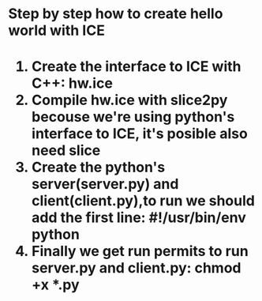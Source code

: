 <h1> Step by step how to create hello world with ICE <h1>
	<ol>
		<li>Create the interface to ICE with C++: hw.ice</li>
		<li>Compile hw.ice with slice2py becouse we're using python's interface to ICE, it's posible also need slice</li>
		<li>Create the python's server(server.py) and client(client.py),to run we should add the first line: #!/usr/bin/env python</li>
		<li>Finally we get run permits to run server.py and client.py: chmod +x *.py</li>
	</ol>